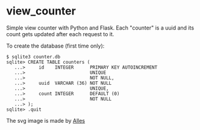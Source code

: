 # view_counter
Simple view counter with Python and Flask.
Each "counter" is a uuid and its count gets updated after each request to it.

To create the database (first time only):
```
$ sqlite3 counter.db
sqlite> CREATE TABLE counters (
   ...>     id    INTEGER      PRIMARY KEY AUTOINCREMENT
   ...>                        UNIQUE
   ...>                        NOT NULL,
   ...>     uuid  VARCHAR (36) NOT NULL
   ...>                        UNIQUE,
   ...>     count INTEGER      DEFAULT (0) 
   ...>                        NOT NULL
   ...> );
sqlite> .quit
```

The svg image is made by [Alles](github.com/alleshq)
